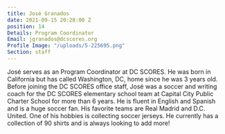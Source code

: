 ```yaml
---
title: José Granados
date: 2021-09-15 20:28:00 Z
position: 14
Details: Program Coordinator
Email: jgranados@dcscores.org
Profile Image: "/uploads/5-225695.png"
Section: staff
---
```


José serves as an Program Coordinator at DC SCORES. He was born in California but has called Washington, DC, home since he was 3 years old. Before joining the DC SCORES office staff, José was a soccer and writing coach for the DC SCORES elementary school team at Capital City Public Charter School for more than 6 years. He is fluent in English and Spanish and is a huge soccer fan. His favorite teams are Real Madrid and D.C. United. One of his hobbies is collecting soccer jerseys. He currently has a collection of 90 shirts and is always looking to add more!